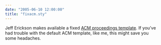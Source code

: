 ```yaml
---
date: "2005-06-10 12:00:00"
title: "fixacm.sty"
---
```




 Jeff Erickson makes available a fixed [ACM proceedings template](http://jeffe.cs.illinois.edu/pubs/tex/fixacm.sty). If you&rsquo;ve had trouble with the default ACM template, like me, this might save you some headaches.

